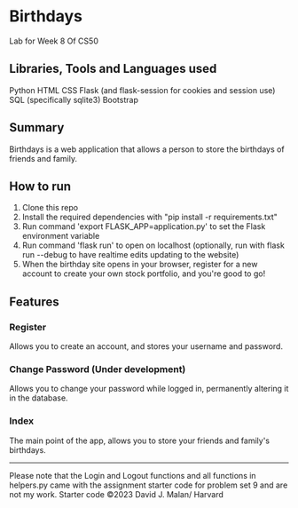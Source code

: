 # Birthdays
Lab for Week 8 Of CS50

## Libraries, Tools and Languages used
Python
HTML
CSS
Flask (and flask-session for cookies and session use)
SQL (specifically sqlite3)
Bootstrap

## Summary
Birthdays is a web application that allows a person to store the birthdays of friends and family. 

## How to run
1. Clone this repo
2. Install the required dependencies with "pip install -r requirements.txt"
3. Run command 'export FLASK_APP=application.py' to set the Flask environment variable
4. Run command 'flask run' to open on localhost (optionally, run with flask run --debug to have realtime edits updating to the website)
5. When the birthday site opens in your browser, register for a new account to create your own stock portfolio, and you're good to go!

## Features
### Register
Allows you to create an account, and stores your username and password.

### Change Password (Under development)
Allows you to change your password while logged in, permanently altering it in the database.

### Index
The main point of the app, allows you to store your friends and family's birthdays.

---
Please note that the Login and Logout functions and all functions in helpers.py came with the assignment starter code for problem set 9 and are not my work. Starter code ©2023 David J. Malan/ Harvard